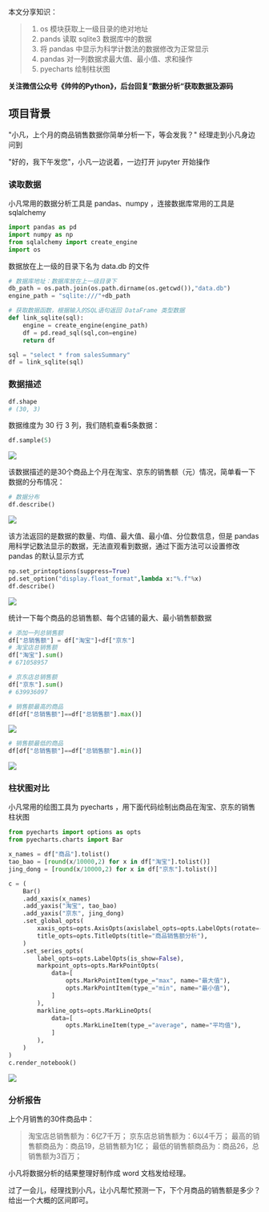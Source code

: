 本文分享知识：

> 1. os 模块获取上一级目录的绝对地址
> 2. pands 读取 sqlite3 数据库中的数据
> 3. 将 pandas 中显示为科学计数法的数据修改为正常显示
> 4. pandas 对一列数据求最大值、最小值、求和操作
> 5. pyecharts 绘制柱状图

**关注微信公众号《帅帅的Python》，后台回复”数据分析“获取数据及源码**

## 项目背景

"小凡，上个月的商品销售数据你简单分析一下，等会发我？" 经理走到小凡身边问到

"好的，我下午发您"，小凡一边说着，一边打开 jupyter 开始操作

### 读取数据

小凡常用的数据分析工具是 pandas、numpy ，连接数据库常用的工具是 sqlalchemy


```python
import pandas as pd
import numpy as np
from sqlalchemy import create_engine
import os
```

数据放在上一级的目录下名为 data.db 的文件


```python
# 数据库地址：数据库放在上一级目录下
db_path = os.path.join(os.path.dirname(os.getcwd()),"data.db")
engine_path = "sqlite:///"+db_path
```


```python
# 获取数据函数，根据输入的SQL语句返回 DataFrame 类型数据
def link_sqlite(sql):
    engine = create_engine(engine_path)
    df = pd.read_sql(sql,con=engine)
    return df
```


```python
sql = "select * from salesSummary"
df = link_sqlite(sql)
```

### 数据描述


```python
df.shape
# (30, 3)
```

数据维度为 30 行 3 列，我们随机查看5条数据：


```python
df.sample(5)
```

![](./图片/1.png)

该数据描述的是30个商品上个月在淘宝、京东的销售额（元）情况，简单看一下数据的分布情况：


```python
# 数据分布
df.describe()
```

![](./图片/2.png)

该方法返回的是数据的数量、均值、最大值、最小值、分位数信息，但是 pandas 用科学记数法显示的数据，无法直观看到数据，通过下面方法可以设置修改 pandas 的默认显示方式


```python
np.set_printoptions(suppress=True)
pd.set_option("display.float_format",lambda x:"%.f"%x)
df.describe()
```

![](./图片/3.png)

统计一下每个商品的总销售额、每个店铺的最大、最小销售额数据


```python
# 添加一列总销售额
df["总销售额"] = df["淘宝"]+df["京东"]
# 淘宝店总销售额
df["淘宝"].sum()
# 671058957

# 京东店总销售额
df["京东"].sum()
# 639936097
```


```python
# 销售额最高的商品
df[df["总销售额"]==df["总销售额"].max()]
```

![](./图片/4.png)


```python
# 销售额最低的商品
df[df["总销售额"]==df["总销售额"].min()]
```

![](./图片/5.png)



### 柱状图对比

小凡常用的绘图工具为 pyecharts ，用下面代码绘制出商品在淘宝、京东的销售柱状图


```python
from pyecharts import options as opts
from pyecharts.charts import Bar

x_names = df["商品"].tolist()
tao_bao = [round(x/10000,2) for x in df["淘宝"].tolist()]
jing_dong = [round(x/10000,2) for x in df["京东"].tolist()]

c = (
    Bar()
    .add_xaxis(x_names)
    .add_yaxis("淘宝", tao_bao)
    .add_yaxis("京东", jing_dong)
    .set_global_opts(
        xaxis_opts=opts.AxisOpts(axislabel_opts=opts.LabelOpts(rotate=-15)),
        title_opts=opts.TitleOpts(title="商品销售额分析"),
    )
    .set_series_opts(
        label_opts=opts.LabelOpts(is_show=False),
        markpoint_opts=opts.MarkPointOpts(
            data=[
                opts.MarkPointItem(type_="max", name="最大值"),
                opts.MarkPointItem(type_="min", name="最小值"),
            ]
        ),
        markline_opts=opts.MarkLineOpts(
            data=[
                opts.MarkLineItem(type_="average", name="平均值"),
            ]
        ),
    )
)
c.render_notebook()
```

![](./图片/6.png)

### 分析报告

上个月销售的30件商品中：

> 淘宝店总销售额为：6亿7千万；
> 京东店总销售额为：6以4千万；
> 最高的销售额商品为：商品19，总销售额为1亿；
> 最低的销售额商品为：商品26，总销售额为3百万；

小凡将数据分析的结果整理好制作成 word 文档发给经理。

过了一会儿，经理找到小凡，让小凡帮忙预测一下，下个月商品的销售额是多少？给出一个大概的区间即可。
